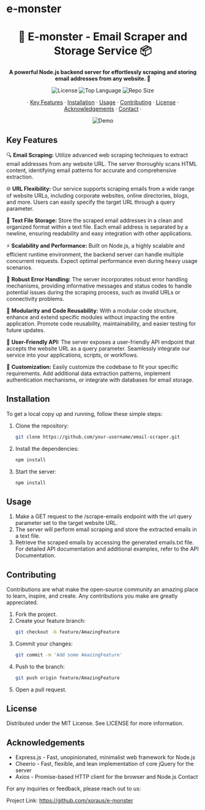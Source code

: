 # e-monster

<h1 align="center">📧 E-monster - Email Scraper and Storage Service 📦</h1>

<p align="center">
  <b>A powerful Node.js backend server for effortlessly scraping and storing email addresses from any website. 🚀</b>
</p>

<p align="center">
  <img src="https://img.shields.io/github/license/xoraus/e-monster" alt="License">
  <img src="https://img.shields.io/github/languages/top/xoraus/e-monster" alt="Top Language">
  <img src="https://img.shields.io/github/repo-size/xoraus/e-monster" alt="Repo Size">
</p>

<p align="center">
  · <a href="#key-features">Key Features</a>
  · <a href="#installation">Installation</a>
  · <a href="#usage">Usage</a>
  · <a href="#contributing">Contributing</a>
  · <a href="#license">License</a>
  · <a href="#acknowledgements">Acknowledgements</a>
  · <a href="#contact">Contact</a> ·
</p>

<p align="center">
  <img src="https://user-images.githubusercontent.com/xoraus/e-monster-demo.gif" alt="Demo">
</p>

## Key Features

🔍 **Email Scraping:** Utilize advanced web scraping techniques to extract email addresses from any website URL. The server thoroughly scans HTML content, identifying email patterns for accurate and comprehensive extraction.

🌐 **URL Flexibility:** Our service supports scraping emails from a wide range of website URLs, including corporate websites, online directories, blogs, and more. Users can easily specify the target URL through a query parameter.

💾 **Text File Storage:** Store the scraped email addresses in a clean and organized format within a text file. Each email address is separated by a newline, ensuring readability and easy integration with other applications.

⚡️ **Scalability and Performance:** Built on Node.js, a highly scalable and efficient runtime environment, the backend server can handle multiple concurrent requests. Expect optimal performance even during heavy usage scenarios.

🔀 **Robust Error Handling:** The server incorporates robust error handling mechanisms, providing informative messages and status codes to handle potential issues during the scraping process, such as invalid URLs or connectivity problems.

🔧 **Modularity and Code Reusability:** With a modular code structure, enhance and extend specific modules without impacting the entire application. Promote code reusability, maintainability, and easier testing for future updates.

🚀 **User-Friendly API:** The server exposes a user-friendly API endpoint that accepts the website URL as a query parameter. Seamlessly integrate our service into your applications, scripts, or workflows.

🎨 **Customization:** Easily customize the codebase to fit your specific requirements. Add additional data extraction patterns, implement authentication mechanisms, or integrate with databases for email storage.

## Installation

To get a local copy up and running, follow these simple steps:

1. Clone the repository:
   ```sh
   git clone https://github.com/your-username/email-scraper.git
   ```
2. Install the dependencies:
	```sh
	npm install
	```
3. Start the server:
	```sh
	npm install
	```

## Usage

1. Make a GET request to the /scrape-emails endpoint with the url query parameter set to the target website URL.
2. The server will perform email scraping and store the extracted emails in a text file.
3. Retrieve the scraped emails by accessing the generated emails.txt file.
For detailed API documentation and additional examples, refer to the API Documentation.

## Contributing

Contributions are what make the open-source community an amazing place to learn, inspire, and create. Any contributions you make are greatly appreciated.

1. Fork the project.
2. Create your feature branch:
	```sh
	git checkout -b feature/AmazingFeature
	```
3. Commit your changes:
	```sh
	git commit -m 'Add some AmazingFeature'
	```
4. Push to the branch:
	```sh
	git push origin feature/AmazingFeature
	```
5. Open a pull request.

## License

Distributed under the MIT License. See LICENSE for more information.

## Acknowledgements

- Express.js - Fast, unopinionated, minimalist web framework for Node.js
- Cheerio - Fast, flexible, and lean implementation of core jQuery for the server
- Axios - Promise-based HTTP client for the browser and Node.js
Contact

For any inquiries or feedback, please reach out to us:

Project Link: https://github.com/xoraus/e-monster





